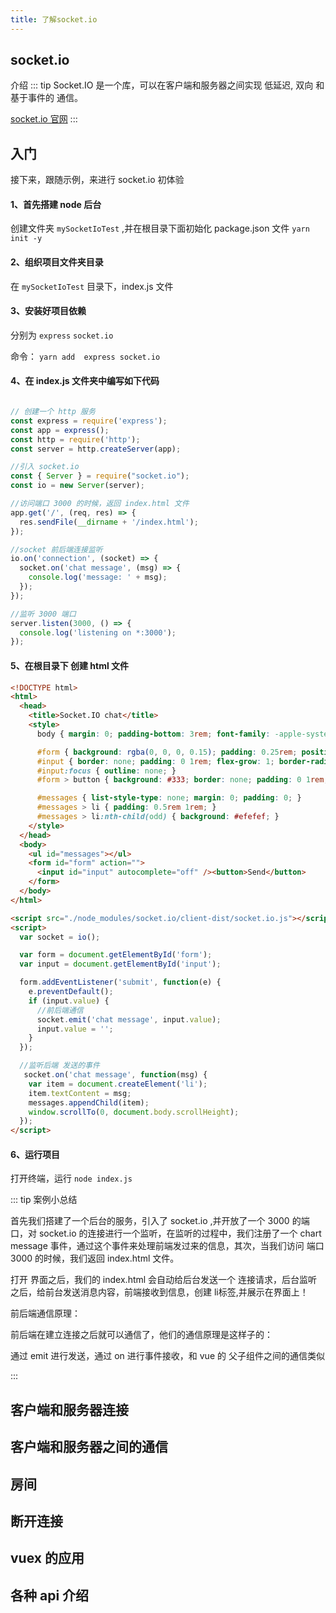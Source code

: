 ```yaml
---
title: 了解socket.io
---
```


## socket.io

介绍 
::: tip 
Socket.IO 是一个库，可以在客户端和服务器之间实现 低延迟, 双向 和 基于事件的 通信。

[socket.io 官网](https://socket.io/zh-CN/docs/v4/)
:::

## 入门
接下来，跟随示例，来进行 socket.io 初体验

#### 1、首先搭建 node 后台

创建文件夹 `mySocketIoTest` ,并在根目录下面初始化 package.json 文件
  `yarn init -y`

#### 2、组织项目文件夹目录
在  `mySocketIoTest` 目录下，index.js 文件  

#### 3、安装好项目依赖
 分别为 `express`   `socket.io`
 
 命令： `yarn add  express socket.io`

#### 4、在 index.js 文件夹中编写如下代码
```js

// 创建一个 http 服务
const express = require('express');
const app = express();
const http = require('http');
const server = http.createServer(app);

//引入 socket.io
const { Server } = require("socket.io");
const io = new Server(server);

//访问端口 3000 的时候，返回 index.html 文件
app.get('/', (req, res) => {
  res.sendFile(__dirname + '/index.html');
});

//socket 前后端连接监听
io.on('connection', (socket) => {
  socket.on('chat message', (msg) => {
    console.log('message: ' + msg);
  });
});

//监听 3000 端口
server.listen(3000, () => {
  console.log('listening on *:3000');
});

```

####  5、在根目录下 创建 html 文件
```html
<!DOCTYPE html>
<html>
  <head>
    <title>Socket.IO chat</title>
    <style>
      body { margin: 0; padding-bottom: 3rem; font-family: -apple-system, BlinkMacSystemFont, "Segoe UI", Roboto, Helvetica, Arial, sans-serif; }

      #form { background: rgba(0, 0, 0, 0.15); padding: 0.25rem; position: fixed; bottom: 0; left: 0; right: 0; display: flex; height: 3rem; box-sizing: border-box; backdrop-filter: blur(10px); }
      #input { border: none; padding: 0 1rem; flex-grow: 1; border-radius: 2rem; margin: 0.25rem; }
      #input:focus { outline: none; }
      #form > button { background: #333; border: none; padding: 0 1rem; margin: 0.25rem; border-radius: 3px; outline: none; color: #fff; }

      #messages { list-style-type: none; margin: 0; padding: 0; }
      #messages > li { padding: 0.5rem 1rem; }
      #messages > li:nth-child(odd) { background: #efefef; }
    </style>
  </head>
  <body>
    <ul id="messages"></ul>
    <form id="form" action="">
      <input id="input" autocomplete="off" /><button>Send</button>
    </form>
  </body>
</html>

<script src="./node_modules/socket.io/client-dist/socket.io.js"></script>
<script>
  var socket = io();

  var form = document.getElementById('form');
  var input = document.getElementById('input');

  form.addEventListener('submit', function(e) {
    e.preventDefault();
    if (input.value) {
      //前后端通信
      socket.emit('chat message', input.value);
      input.value = '';
    }
  });

  //监听后端 发送的事件
   socket.on('chat message', function(msg) {
    var item = document.createElement('li');
    item.textContent = msg;
    messages.appendChild(item);
    window.scrollTo(0, document.body.scrollHeight);
  });
</script>
```


#### 6、运行项目
打开终端，运行 `node index.js`

::: tip 案例小总结

首先我们搭建了一个后台的服务，引入了 socket.io ,并开放了一个 3000 的端口，对 socket.io 的连接进行一个监听，在监听的过程中，我们注册了一个 chart message 事件，通过这个事件来处理前端发过来的信息，其次，当我们访问 端口 3000 的时候，我们返回 index.html 文件。

打开 界面之后，我们的 index.html 会自动给后台发送一个 连接请求，后台监听之后，给前台发送消息内容，前端接收到信息，创建 li标签,并展示在界面上！

前后端通信原理：

前后端在建立连接之后就可以通信了，他们的通信原理是这样子的： 

通过  emit 进行发送，通过 on 进行事件接收，和 vue 的 父子组件之间的通信类似

:::

## 客户端和服务器连接

## 客户端和服务器之间的通信


## 房间


## 断开连接


## vuex 的应用


## 各种 api 介绍